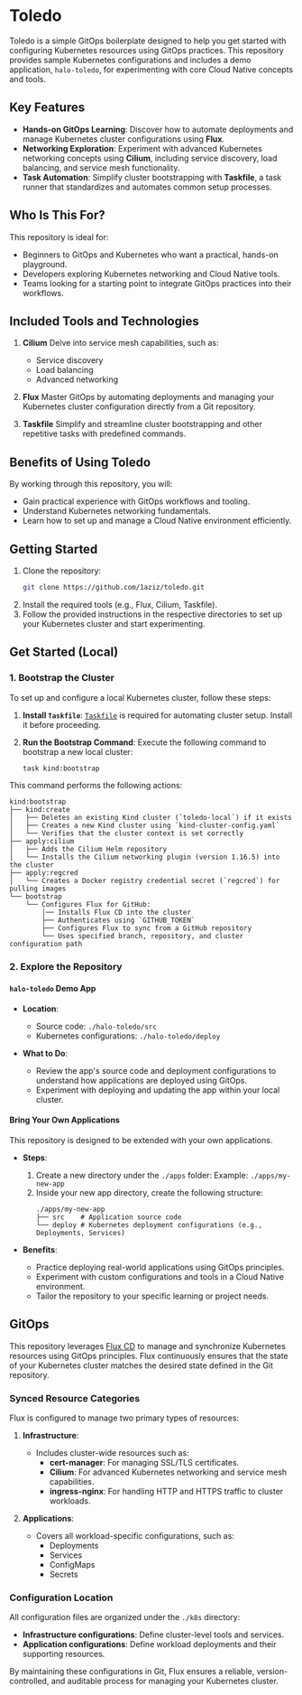 # Toledo

Toledo is a simple GitOps boilerplate designed to help you get started with configuring Kubernetes resources using GitOps practices. This repository provides sample Kubernetes configurations and includes a demo application, `halo-toledo`, for experimenting with core Cloud Native concepts and tools.

## Key Features

- **Hands-on GitOps Learning**: Discover how to automate deployments and manage Kubernetes cluster configurations using **Flux**.
- **Networking Exploration**: Experiment with advanced Kubernetes networking concepts using **Cilium**, including service discovery, load balancing, and service mesh functionality.
- **Task Automation**: Simplify cluster bootstrapping with **Taskfile**, a task runner that standardizes and automates common setup processes.

## Who Is This For?

This repository is ideal for:

- Beginners to GitOps and Kubernetes who want a practical, hands-on playground.
- Developers exploring Kubernetes networking and Cloud Native tools.
- Teams looking for a starting point to integrate GitOps practices into their workflows.

## Included Tools and Technologies

1. **Cilium**
   Delve into service mesh capabilities, such as:

   - Service discovery
   - Load balancing
   - Advanced networking

2. **Flux**
   Master GitOps by automating deployments and managing your Kubernetes cluster configuration directly from a Git repository.

3. **Taskfile**
   Simplify and streamline cluster bootstrapping and other repetitive tasks with predefined commands.

## Benefits of Using Toledo

By working through this repository, you will:

- Gain practical experience with GitOps workflows and tooling.
- Understand Kubernetes networking fundamentals.
- Learn how to set up and manage a Cloud Native environment efficiently.

## Getting Started

1. Clone the repository:
   ```bash
   git clone https://github.com/1aziz/toledo.git
   ```
2. Install the required tools (e.g., Flux, Cilium, Taskfile).
3. Follow the provided instructions in the respective directories to set up your Kubernetes cluster and start experimenting.

## Get Started (Local)

### 1. Bootstrap the Cluster

To set up and configure a local Kubernetes cluster, follow these steps:

1. **Install `Taskfile`**:
   [`Taskfile`](https://taskfile.dev/) is required for automating cluster setup. Install it before proceeding.

2. **Run the Bootstrap Command**:
   Execute the following command to bootstrap a new local cluster:

   ```sh
   task kind:bootstrap
   ```

This command performs the following actions:

```
kind:bootstrap
├── kind:create
│   ├── Deletes an existing Kind cluster (`toledo-local`) if it exists
│   ├── Creates a new Kind cluster using `kind-cluster-config.yaml`
│   └── Verifies that the cluster context is set correctly
├── apply:cilium
│   ├── Adds the Cilium Helm repository
│   └── Installs the Cilium networking plugin (version 1.16.5) into the cluster
├── apply:regcred
│   └── Creates a Docker registry credential secret (`regcred`) for pulling images
└── bootstrap
    └── Configures Flux for GitHub:
        │── Installs Flux CD into the cluster
        ├── Authenticates using `GITHUB_TOKEN`
        ├── Configures Flux to sync from a GitHub repository
        └── Uses specified branch, repository, and cluster configuration path
```

### 2. Explore the Repository

#### **`halo-toledo` Demo App**

- **Location**:

  - Source code: `./halo-toledo/src`
  - Kubernetes configurations: `./halo-toledo/deploy`

- **What to Do**:
  - Review the app's source code and deployment configurations to understand how applications are deployed using GitOps.
  - Experiment with deploying and updating the app within your local cluster.

#### **Bring Your Own Applications**

This repository is designed to be extended with your own applications.

- **Steps**:

  1. Create a new directory under the `./apps` folder:
     Example: `./apps/my-new-app`
  2. Inside your new app directory, create the following structure:
     ```
     ./apps/my-new-app
     ├── src    # Application source code
     └── deploy # Kubernetes deployment configurations (e.g., Deployments, Services)
     ```

- **Benefits**:
  - Practice deploying real-world applications using GitOps principles.
  - Experiment with custom configurations and tools in a Cloud Native environment.
  - Tailor the repository to your specific learning or project needs.

## GitOps

This repository leverages [Flux CD](https://fluxcd.io/) to manage and synchronize Kubernetes resources using GitOps principles. Flux continuously ensures that the state of your Kubernetes cluster matches the desired state defined in the Git repository.

### Synced Resource Categories

Flux is configured to manage two primary types of resources:

1. **Infrastructure**:

   - Includes cluster-wide resources such as:
     - **cert-manager**: For managing SSL/TLS certificates.
     - **Cilium**: For advanced Kubernetes networking and service mesh capabilities.
     - **ingress-nginx**: For handling HTTP and HTTPS traffic to cluster workloads.

2. **Applications**:
   - Covers all workload-specific configurations, such as:
     - Deployments
     - Services
     - ConfigMaps
     - Secrets

### Configuration Location

All configuration files are organized under the `./k8s` directory:

- **Infrastructure configurations**: Define cluster-level tools and services.
- **Application configurations**: Define workload deployments and their supporting resources.

By maintaining these configurations in Git, Flux ensures a reliable, version-controlled, and auditable process for managing your Kubernetes cluster.
